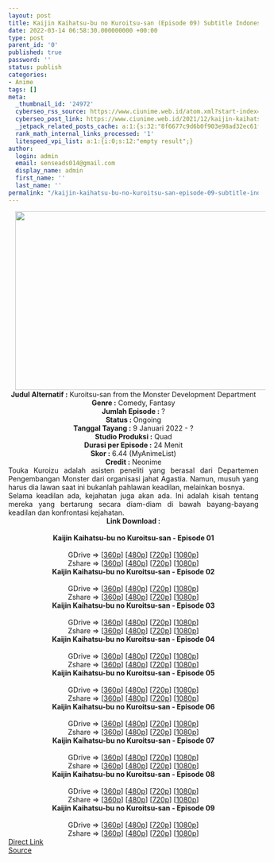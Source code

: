 ```yaml
---
layout: post
title: Kaijin Kaihatsu-bu no Kuroitsu-san (Episode 09) Subtitle Indonesia
date: 2022-03-14 06:58:30.000000000 +00:00
type: post
parent_id: '0'
published: true
password: ''
status: publish
categories:
- Anime
tags: []
meta:
  _thumbnail_id: '24972'
  cyberseo_rss_source: https://www.ciunime.web.id/atom.xml?start-index=1
  cyberseo_post_link: https://www.ciunime.web.id/2021/12/kaijin-kaihatsu-bu-no-kuroitsu-san.html
  _jetpack_related_posts_cache: a:1:{s:32:"8f6677c9d6b0f903e98ad32ec61f8deb";a:2:{s:7:"expires";i:1647291143;s:7:"payload";a:3:{i:0;a:1:{s:2:"id";i:24450;}i:1;a:1:{s:2:"id";i:24886;}i:2;a:1:{s:2:"id";i:24309;}}}}
  rank_math_internal_links_processed: '1'
  litespeed_vpi_list: a:1:{i:0;s:12:"empty result";}
author:
  login: admin
  email: senseads014@gmail.com
  display_name: admin
  first_name: ''
  last_name: ''
permalink: "/kaijin-kaihatsu-bu-no-kuroitsu-san-episode-09-subtitle-indonesia/"
---
```

<div class="separator" style="clear: both; text-align: center;"><a href="https://blogger.googleusercontent.com/img/a/AVvXsEjTdQb4tZNieQ62DToXdSGX4tCJ8PwVKz0bNDwI2GE5E15_1PtwpI_8R3OCW2saTVJ5GzbKU4kBr5T_RbYXl9hrQovzdt4JRIkyHbY30NuixAlPI5Wg97WXDoai5Mid17J1Hslkprxrv7TihS0u-fpAS5czy5WW38NGTeE665GeQ8wZ7TuFIfa17ew7=s1280" style="margin-left: 1em; margin-right: 1em;"><img border="0" data-original-height="720" data-original-width="1280" height="360" src="{{ site.baseurl }}/assets/2022/03/AVvXsEjTdQb4tZNieQ62DToXdSGX4tCJ8PwVKz0bNDwI2GE5E15_1PtwpI_8R3OCW2saTVJ5GzbKU4kBr5T_RbYXl9hrQovzdt4JRIkyHbY30NuixAlPI5Wg97WXDoai5Mid17J1Hslkprxrv7TihS0u-fpAS5czy5WW38NGTeE665GeQ8wZ7TuFIfa17ew7=w640-h360" width="640" /></a></div>
<div class="separator" style="clear: both; text-align: center;"></div>
<div style="text-align: center;"><b>Judul</b><b><b> Alternatif</b> :</b>&nbsp;Kuroitsu-san from the Monster Development Department</div>
<div style="text-align: center;"><b><b>Genre :</b></b> Comedy, Fantasy</div>
<div style="text-align: center;"><b>Jumlah Episode :</b> ?<br /><b>Status :&nbsp;</b>Ongoing<br /><b>Tanggal Tayang :</b> 9 Januari 2022 - ?<br /><b>Studio Produksi :</b>&nbsp;Quad<br /><b>Durasi per Episode :</b> 24 Menit</div>
<div style="text-align: center;"><b>Skor :</b> 6.44 (MyAnimeList)</div>
<div style="text-align: center;"><b>Credit :</b>&nbsp;Neonime</div>
<div style="text-align: center;"></div>
<div style="text-align: justify;">
<div>Touka Kuroizu adalah asisten peneliti yang berasal dari Departemen Pengembangan Monster dari organisasi jahat Agastia. Namun, musuh yang harus dia lawan saat ini bukanlah pahlawan keadilan, melainkan bosnya.</div>
<div></div>
<div>Selama keadilan ada, kejahatan juga akan ada. Ini adalah kisah tentang mereka yang bertarung secara diam-diam di bawah bayang-bayang keadilan dan konfrontasi kejahatan.</div>
</div>
<div style="text-align: justify;"></div>
<div style="text-align: justify;"></div>
<div style="text-align: center;">
<div style="text-align: center;">
<div style="text-align: left;">
<div style="text-align: center;"><b>Link Download :</b></div>
<div style="text-align: center;"><b><br /></b></div>
<div style="text-align: center;"><span style="text-align: left;"><b>Kaijin Kaihatsu-bu no Kuroitsu-san&nbsp;</b></span><b>- Episode 01</b></div>
<div style="text-align: center;"><b><br /></b></div>
<div style="text-align: center;">GDrive =&gt; [<a href="https://www.mp4upload.com/iuviv98dnz6v" target="_blank" rel="noopener">360p</a>] [<a href="https://acefile.co/f/64796344/neonime_nona-kuroitsu-divispengembangan-monster-01-480p-zip" target="_blank" rel="noopener">480p</a>] [<a href="https://acefile.co/f/64796939/neonime_nona-kuroitsu-divispengembangan-monster-01-720p-zip" target="_blank" rel="noopener">720p</a>] [<a href="https://acefile.co/f/64797531/neonime_nona-kuroitsu-divispengembangan-monster-01-1080p-zip" target="_blank" rel="noopener">1080p</a>]</div>
<div style="text-align: center;">Zshare =&gt; [<a href="https://www5.zippyshare.com/v/UcIcMhoz/file.html" target="_blank" rel="noopener">360p</a>] [<a href="https://www73.zippyshare.com/v/gZC44hNc/file.html" target="_blank" rel="noopener">480p</a>] [<a href="https://www71.zippyshare.com/v/U6QQeGQW/file.html" target="_blank" rel="noopener">720p</a>] [<a href="https://www106.zippyshare.com/v/8oy6fw6P/file.html" target="_blank" rel="noopener">1080p</a>]</div>
<div style="text-align: center;"></div>
<div style="text-align: center;">
<div><span style="text-align: left;"><b>Kaijin Kaihatsu-bu no Kuroitsu-san&nbsp;</b></span><b>- Episode 02</b></div>
<div><b><br /></b></div>
<div>GDrive =&gt; [<a href="https://acefile.co/f/65421315/kkbnk-2-360p-samehadaku-care-mp4" target="_blank" rel="noopener">360p</a>] [<a href="https://acefile.co/f/65421323/kkbnk-2-480p-samehadaku-care-mp4" target="_blank" rel="noopener">480p</a>] [<a href="https://acefile.co/f/65421333/kkbnk-2-mp4hd-samehadaku-care-mp4" target="_blank" rel="noopener">720p</a>] [<a href="https://acefile.co/f/65422041/kkbnk-2-fullhd-samehadakuu-care-mp4" target="_blank" rel="noopener">1080p</a>]</div>
<div>Zshare =&gt; [<a href="https://www47.zippyshare.com/v/VvtakPIf/file.html" target="_blank" rel="noopener">360p</a>] [<a href="https://www110.zippyshare.com/v/70iJ7kPp/file.html" target="_blank" rel="noopener">480p</a>] [<a href="https://www29.zippyshare.com/v/ej2PMIkd/file.html" target="_blank" rel="noopener">720p</a>] [<a href="https://www3.zippyshare.com/v/85KocKpx/file.html" target="_blank" rel="noopener">1080p</a>]</div>
<div></div>
<div>
<div><span style="text-align: left;"><b>Kaijin Kaihatsu-bu no Kuroitsu-san&nbsp;</b></span><b>- Episode 03</b></div>
<div><b><br /></b></div>
<div>GDrive =&gt; [<a href="https://acefile.co/f/66640448/kkbnk-3-360p-samehadaku-care-mp4" target="_blank" rel="noopener">360p</a>] [<a href="https://acefile.co/f/66640459/kkbnk-3-480p-samehadaku-care-mp4" target="_blank" rel="noopener">480p</a>] [<a href="https://acefile.co/f/66640468/kkbnk-3-mp4hd-samehadaku-care-mp4" target="_blank" rel="noopener">720p</a>] [<a href="https://acefile.co/f/66641000/kkbnk-4-fullhd-samehadaku-care-mp4" target="_blank" rel="noopener">1080p</a>]</div>
<div>Zshare =&gt; [<a href="https://www57.zippyshare.com/v/8AVU5QCS/file.html" target="_blank" rel="noopener">360p</a>] [<a href="https://www57.zippyshare.com/v/9RaGa6r4/file.html" target="_blank" rel="noopener">480p</a>] [<a href="https://www57.zippyshare.com/v/3hqn2QFp/file.html" target="_blank" rel="noopener">720p</a>] [<a href="https://www71.zippyshare.com/v/Kwx0Tvpu/file.html" target="_blank" rel="noopener">1080p</a>]</div>
</div>
<div></div>
<div>
<div><span style="text-align: left;"><b>Kaijin Kaihatsu-bu no Kuroitsu-san&nbsp;</b></span><b>- Episode 04</b></div>
<div><b><br /></b></div>
<div>GDrive =&gt; [<a href="https://acefile.co/f/67317471/kkbnk-4-360p-samehadaku-care-mp4" target="_blank" rel="noopener">360p</a>] [<a href="https://acefile.co/f/67317485/kkbnk-4-480p-samehadaku-care-mp4" target="_blank" rel="noopener">480p</a>] [<a href="https://acefile.co/f/67317494/kkbnk-4-mp4hd-samehadaku-care-mp4" target="_blank" rel="noopener">720p</a>] [<a href="https://acefile.co/f/67317642/kkbnk-4-fullhd-samehadaku-care-mp4" target="_blank" rel="noopener">1080p</a>]</div>
<div>Zshare =&gt; [<a href="https://www120.zippyshare.com/v/kTSEArK3/file.html" target="_blank" rel="noopener">360p</a>] [<a href="https://www120.zippyshare.com/v/2YSg9lrD/file.html" target="_blank" rel="noopener">480p</a>] [<a href="https://www120.zippyshare.com/v/cgDrpyPM/file.html" target="_blank" rel="noopener">720p</a>] [<a href="https://www42.zippyshare.com/v/bg64ubZ0/file.html" target="_blank" rel="noopener">1080p</a>]</div>
</div>
<div></div>
<div>
<div><span style="text-align: left;"><b>Kaijin Kaihatsu-bu no Kuroitsu-san&nbsp;</b></span><b>- Episode 05</b></div>
<div><b><br /></b></div>
<div>GDrive =&gt; [<a href="https://acefile.co/f/67894614/kkbnk-5-360p-samehadaku-care-mp4" target="_blank" rel="noopener">360p</a>] [<a href="https://acefile.co/f/67894628/kkbnk-5-480p-samehadaku-care-mp4" target="_blank" rel="noopener">480p</a>] [<a href="https://acefile.co/f/67894645/kkbnk-5-mp4hd-samehadaku-care-mp4" target="_blank" rel="noopener">720p</a>] [<a href="https://acefile.co/f/67894641/kkbnk-5-fullhd-samehadaku-care-mp4" target="_blank" rel="noopener">1080p</a>]</div>
<div>Zshare =&gt; [<a href="https://www55.zippyshare.com/v/uM9J1RiX/file.html" target="_blank" rel="noopener">360p</a>] [<a href="https://www3.zippyshare.com/v/ZniLHODb/file.html" target="_blank" rel="noopener">480p</a>] [<a href="https://www3.zippyshare.com/v/xit3slhm/file.html" target="_blank" rel="noopener">720p</a>] [<a href="https://www3.zippyshare.com/v/cgzjOjYT/file.html" target="_blank" rel="noopener">1080p</a>]</div>
</div>
<div></div>
<div>
<div><span style="text-align: left;"><b>Kaijin Kaihatsu-bu no Kuroitsu-san&nbsp;</b></span><b>- Episode 06</b></div>
<div><b><br /></b></div>
<div>GDrive =&gt; [<a href="https://acefile.co/f/68527211/kkbnk-6-360p-samehadaku-care-mp4" target="_blank" rel="noopener">360p</a>] [<a href="https://acefile.co/f/68527219/kkbnk-6-480p-samehadaku-care-mp4" target="_blank" rel="noopener">480p</a>] [<a href="https://acefile.co/f/68527223/kkbnk-6-mp4hd-samehadaku-care-mp4" target="_blank" rel="noopener">720p</a>] [<a href="https://acefile.co/f/68527373/kkbnk-6-fullhd-samehadaku-care-mp4" target="_blank" rel="noopener">1080p</a>]</div>
<div>Zshare =&gt; [<a href="https://www53.zippyshare.com/v/2ZrRcIAT/file.html" target="_blank" rel="noopener">360p</a>] [<a href="https://www53.zippyshare.com/v/UogPFBc0/file.html" target="_blank" rel="noopener">480p</a>] [<a href="https://www53.zippyshare.com/v/rHUYo1Oy/file.html" target="_blank" rel="noopener">720p</a>] [<a href="https://www59.zippyshare.com/v/CK6YpbVw/file.html" target="_blank" rel="noopener">1080p</a>]</div>
</div>
<div></div>
<div>
<div><span style="text-align: left;"><b>Kaijin Kaihatsu-bu no Kuroitsu-san&nbsp;</b></span><b>- Episode 07</b></div>
<div><b><br /></b></div>
<div>GDrive =&gt; [<a href="https://acefile.co/f/69012978/kkbnk-7-360p-samehadaku-care-mp4" target="_blank" rel="noopener">360p</a>] [<a href="https://acefile.co/f/69012992/kkbnk-7-480p-samehadaku-care-mp4" target="_blank" rel="noopener">480p</a>] [<a href="https://acefile.co/f/69013001/kkbnk-7-mp4hd-samehadaku-care-mp4" target="_blank" rel="noopener">720p</a>] [<a href="https://acefile.co/f/69012936/kkbnk-7-fullhd-samehadaku-care-mp4" target="_blank" rel="noopener">1080p</a>]</div>
<div>Zshare =&gt; [<a href="https://www59.zippyshare.com/v/Akrgtv31/file.html" target="_blank" rel="noopener">360p</a>] [<a href="https://www59.zippyshare.com/v/0AA3Ds2K/file.html" target="_blank" rel="noopener">480p</a>] [<a href="https://www38.zippyshare.com/v/VUuv15nN/file.html" target="_blank" rel="noopener">720p</a>] [<a href="https://www95.zippyshare.com/v/OAuse7Ch/file.html" target="_blank" rel="noopener">1080p</a>]</div>
</div>
<div></div>
<div>
<div><span style="text-align: left;"><b>Kaijin Kaihatsu-bu no Kuroitsu-san&nbsp;</b></span><b>- Episode 08</b></div>
<div><b><br /></b></div>
<div>GDrive =&gt; [<a href="https://acefile.co/f/69591356/kkbnk-8-360p-samehadaku-care-mp4" target="_blank" rel="noopener">360p</a>] [<a href="https://acefile.co/f/69591361/kkbnk-8-480p-samehadaku-care-mp4" target="_blank" rel="noopener">480p</a>] [<a href="https://acefile.co/f/69591366/kkbnk-8-mp4hd-samehadaku-care-mp4" target="_blank" rel="noopener">720p</a>] [<a href="https://acefile.co/f/69591444/kkbnk-8-fullhd-samehadaku-care-mp4" target="_blank" rel="noopener">1080p</a>]</div>
<div>Zshare =&gt; [<a href="https://www108.zippyshare.com/v/0shtP0jh/file.html" target="_blank" rel="noopener">360p</a>] [<a href="https://www108.zippyshare.com/v/0eBhmaAr/file.html" target="_blank" rel="noopener">480p</a>] [<a href="https://www108.zippyshare.com/v/qSKjDy9v/file.html" target="_blank" rel="noopener">720p</a>] [<a href="https://www84.zippyshare.com/v/dy5XSQBB/file.html" target="_blank" rel="noopener">1080p</a>]</div>
</div>
<div></div>
<div>
<div><span style="text-align: left;"><b>Kaijin Kaihatsu-bu no Kuroitsu-san&nbsp;</b></span><b>- Episode 09</b></div>
<div><b><br /></b></div>
<div>GDrive =&gt; [<a href="https://acefile.co/f/70065164/kkbnk-9-360p-samehadaku-care-mp4" target="_blank" rel="noopener">360p</a>] [<a href="https://acefile.co/f/70065170/kkbnk-9-480p-samehadaku-care-mp4" target="_blank" rel="noopener">480p</a>] [<a href="https://acefile.co/f/70065174/kkbnk-9-mp4hd-samehadaku-care-mp4" target="_blank" rel="noopener">720p</a>] [<a href="https://acefile.co/f/70065511/kkbnk-9-fullhd-samehadaku-care-mp4" target="_blank" rel="noopener">1080p</a>]</div>
<div>Zshare =&gt; [<a href="https://www93.zippyshare.com/v/yi1hXXiN/file.html" target="_blank" rel="noopener">360p</a>] [<a href="https://www93.zippyshare.com/v/u8orW4eF/file.html" target="_blank" rel="noopener">480p</a>] [<a href="https://www93.zippyshare.com/v/97LZA3VF/file.html" target="_blank" rel="noopener">720p</a>] [<a href="https://www28.zippyshare.com/v/Iyu50rk2/file.html" target="_blank" rel="noopener">1080p</a>]</div>
</div>
</div>
</div>
</div>
</div>
<link rel="stylesheet" href="https://cdnjs.cloudflare.com/ajax/libs/font-awesome/4.7.0/css/font-awesome.min.css" />
<div class="divbtn"> <a href="https://handymansurrender.com/fihup8buzv?key=94550f7ce39444073321dde3b8782f97" class="btn"><i class="fa fa-download"></i> Direct Link</a> <br /><a href="https://www.ciunime.web.id/2021/12/kaijin-kaihatsu-bu-no-kuroitsu-san.html">Source</a> </div>
